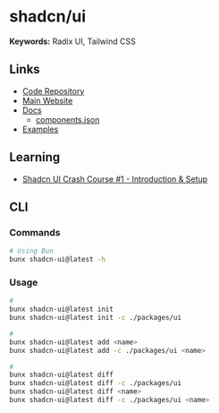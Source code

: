 # shadcn/ui

**Keywords:** Radix UI, Tailwind CSS

<!--
path:packages/ui path:components.json content:"https://ui.shadcn.com/schema.json"
-->

<!--
https://github.com/rizzui/rizzui
-->

## Links

- [Code Repository](https://github.com/shadcn-ui/ui)
- [Main Website](https://ui.shadcn.com)
- [Docs](https://ui.shadcn.com/docs)
  - [components.json](https://ui.shadcn.com/docs/components-json)
- [Examples](https://github.com/shadcn-ui/ui/tree/main/apps/www/app/examples)

## Learning

- [Shadcn UI Crash Course #1 - Introduction & Setup](https://youtube.com/watch?v=wcTzlJi2Oz4)

## CLI

### Commands

```sh
# Using Bun
bunx shadcn-ui@latest -h
```

### Usage

```sh
#
bunx shadcn-ui@latest init
bunx shadcn-ui@latest init -c ./packages/ui

#
bunx shadcn-ui@latest add <name>
bunx shadcn-ui@latest add -c ./packages/ui <name>

#
bunx shadcn-ui@latest diff
bunx shadcn-ui@latest diff -c ./packages/ui
bunx shadcn-ui@latest diff <name>
bunx shadcn-ui@latest diff -c ./packages/ui <name>
```

<!--
✔ Would you like to use TypeScript (recommended)? … yes
✔ Which style would you like to use? › Default
✔ Which color would you like to use as base color? › Zinc
✔ Where is your global CSS file? … src/styles/globals.css
✔ Would you like to use CSS variables for colors? … yes
✔ Are you using a custom tailwind prefix eg. tw-?
✔ Where is your tailwind.config.js located? … tailwind.config.ts
✔ Configure the import alias for components: … src/components
✔ Configure the import alias for utils: … src/lib/utils
✔ Are you using React Server Components? … yes
✔ Write configuration to components.json. Proceed? yes
-->
